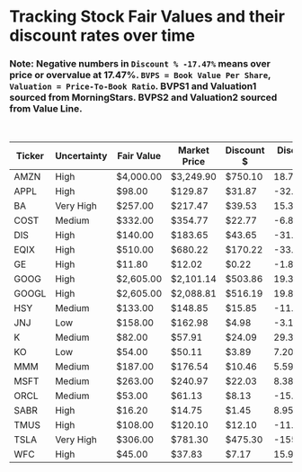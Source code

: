 # Tracking Stock Fair Values and their discount rates over time

### Note: Negative numbers in `Discount % -17.47%` means over price or overvalue at 17.47%. `BVPS = Book Value Per Share`, `Valuation = Price-To-Book Ratio`. BVPS1 and Valuation1 sourced from MorningStars. BVPS2 and Valuation2 sourced from Value Line.

<br>

| Ticker | Uncertainty | Fair Value | Market Price | Discount $ | Discount % | BVPS1  | Valuation1 | BVPS2  | Valuation2 | Update    | Days |
|--------|-------------|------------|--------------|------------|------------|--------|------------|--------|------------|-----------|------|
| AMZN   | High        | $4,000.00  | $3,249.90    | $750.10    | 18.75%     | 185.49 | 17.52      | 234.35 | 13.87      | 2/21/2021 | 19   |
| APPL   | High        | $98.00     | $129.87      | $31.87     | -32.52%    | 3.94   | 32.96      | 5.05   | 25.72      | 2/21/2021 | 25   |
| BA     | Very High   | $257.00    | $217.47      | $39.53     | 15.38%     | -31.42 | -6.92      | -23.00 | -9.46      | 2/21/2021 | 25   |
| COST   | Medium      | $332.00    | $354.77      | $22.77     | -6.86%     | 33.55  | 10.57      | 40.30  | 8.80       | 2/21/2021 | 70   |
| DIS    | High        | $140.00    | $183.65      | $43.65     | -31.18%    | 46.31  | 3.97       | 52.50  | 3.50       | 2/21/2021 | 10   |
| EQIX   | High        | $510.00    | $680.22      | $170.22    | -33.38%    | 119.35 | 5.70       | 132.80 | 5.12       | 2/21/2021 | 4    |
| GE     | High        | $11.80     | $12.02       | $0.22      | -1.86%     | 4.05   | 2.97       | 4.25   | 2.83       | 2/21/2021 | 17   |
| GOOG   | High        | $2,605.00  | $2,101.14    | $503.86    | 19.34%     | 330.12 | 6.36       | 342.55 | 6.13       | 2/21/2021 | 18   |
| GOOGL  | High        | $2,605.00  | $2,088.81    | $516.19    | 19.82%     | 330.12 | 6.33       | 342.55 | 6.10       | 2/21/2021 | 18   |
| HSY    | Medium      | $133.00    | $148.85      | $15.85     | -11.92%    | 10.75  | 13.85      | 10.85  | 13.72      | 2/21/2021 | 17   |
| JNJ    | Low         | $158.00    | $162.98      | $4.98      | -3.15%     | 24.49  | 6.65       | 25.85  | 6.30       | 2/21/2021 | 23   |
| K      | Medium      | $82.00     | $57.91       | $24.09     | 29.38%     | 9.05   | 6.40       | 9.85   | 5.88       | 2/21/2021 | 10   |
| KO     | Low         | $54.00     | $50.11       | $3.89      | 7.20%      | 4.49   | 11.16      | 4.75   | 10.55      | 2/21/2021 | 11   |
| MMM    | Medium      | $187.00    | $176.54      | $10.46     | 5.59%      | 22.38  | 7.89       | 18.60  | 9.49       | 2/21/2021 | 25   |
| MSFT   | Medium      | $263.00    | $240.97      | $22.03     | 8.38%      | 17.27  | 13.95      | 18.60  | 12.96      | 2/21/2021 | 26   |
| ORCL   | Medium      | $53.00     | $61.13       | $8.13      | -15.34%    | 2.69   | 22.72      | 2.50   | 24.45      | 2/21/2021 | 73   |
| SABR   | High        | $16.20     | $14.75       | $1.45      | 8.95%      | 1.12   | 13.17      | 2.30   | 6.41       | 2/21/2021 | 5    |
| TMUS   | High        | $108.00    | $120.10      | $12.10     | -11.20%    | 52.62  | 2.28       | 53.25  | 2.26       | 2/21/2021 | 17   |
| TSLA   | Very High   | $306.00    | $781.30      | $475.30    | -155.33%   | 16.91  | 46.20      | 17.35  | 45.03      | 2/21/2021 | 25   |
| WFC    | High        | $45.00     | $37.83       | $7.17      | 15.93%     | 39.52  | 0.96       | 39.90  | 0.95       | 2/21/2021 | 4    |
